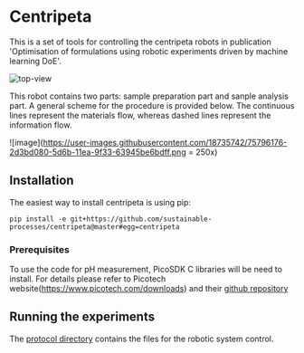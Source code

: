 # Centripeta

This is a set of tools for controlling the centripeta robots in publication 'Optimisation of formulations using robotic experiments driven by machine learning DoE'. 

![top-view](https://user-images.githubusercontent.com/18735742/75795699-9b33c800-5d6a-11ea-9955-d6d03a08946a.jpg)

This robot contains two parts: sample preparation part and sanple analysis part. A general scheme for the procedure is provided below. The continuous lines represent the materials flow, whereas dashed lines represent the information flow.

![image](https://user-images.githubusercontent.com/18735742/75796176-2d3bd080-5d6b-11ea-9f33-63945be6bdff.png = 250x)


## Installation

The easiest way to install centripeta is using pip:

```pip install -e git+https://github.com/sustainable-processes/centripeta@master#egg=centripeta```

<!-- I will pin the install to a particular release once we are ready to publish-->

### Prerequisites
 To use the code for pH measurement, PicoSDK C libraries will be need to install. For details please refer to Picotech website(https://www.picotech.com/downloads) and their [github repository](https://github.com/picotech/picosdk-python-wrappers)

<!-- This will depend on whether we keep the pH measurement part-->

## Running the experiments

The [protocol directory](https://github.com/sustainable-processes/centripeta/tree/master/protocols) contains the files for the robotic system control.





